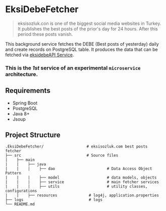# EksiDebeFetcher

> eksisozluk.con is one of the biggest social media websites in Turkey. It publishes the best posts of the prior's day 
for 24 hours. After this period these posts vanish.

This background service fetches the DEBE (Best posts of yesterday) daily and create records on PostgreSQL table.
It produces the data that can be fetched via [eksidebeAPI Service](https://github.com/dauut/eksidebeAPI).
### This is the *1st* service of an experimental `microservice` architecture.


## Requirements 
- Spring Boot
- PostgreSQL
- Java 8+
- Jsoup

## Project Structure
```
.EksiDebeFetcher/                   # eksisozluk.com best posts fetcher
├── src                             # Source files 
|    ├── main
|    |    ├── java                
|    |    |    ├── dao                       # Data Access Object Pattern
|    |    |    ├── model                     # data models, objects
|    |    |    ├── service                   # main fetcher services
|    |    |    ├── utils                     # utility classes, configurations
|    |    ├── resources              # log4j, application.properties
├── logs                             # logs
└── README.md
```